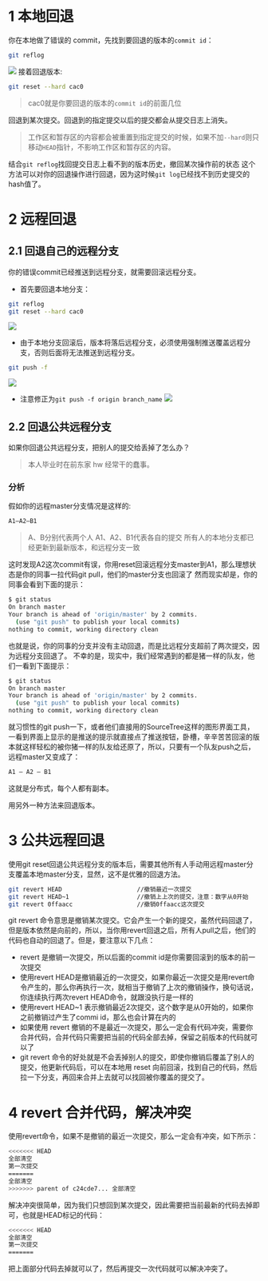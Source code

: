 # 1 本地回退
你在本地做了错误的 commit，先找到要回退的版本的`commit id`：

```bash
git reflog 
```
![](https://img-blog.csdnimg.cn/20200414142250436.png)
接着回退版本:

```bash
git reset --hard cac0
```
> cac0就是你要回退的版本的`commit id`的前面几位

回退到某次提交。回退到的指定提交以后的提交都会从提交日志上消失。

> 工作区和暂存区的内容都会被重置到指定提交的时候，如果不加`--hard`则只移动`HEAD`指针，不影响工作区和暂存区的内容。

结合`git reflog`找回提交日志上看不到的版本历史，撤回某次操作前的状态
这个方法可以对你的回退操作进行回退，因为这时候`git log`已经找不到历史提交的hash值了。

#  2 远程回退
## 2.1 回退自己的远程分支
你的错误commit已经推送到远程分支，就需要回滚远程分支。
- 首先要回退本地分支：

```bash
git reflog
git reset --hard cac0
```
![](https://img-blog.csdnimg.cn/20200414142459436.png)
- 由于本地分支回滚后，版本将落后远程分支，必须使用强制推送覆盖远程分支，否则后面将无法推送到远程分支。

```bash
git push -f
```
![](https://img-blog.csdnimg.cn/20200414142539953.png?x-oss-process=image/watermark,type_ZmFuZ3poZW5naGVpdGk,shadow_10,text_aHR0cHM6Ly9ibG9nLmNzZG4ubmV0L3FxXzMzNTg5NTEw,size_1,color_FFFFFF,t_70)
- 注意修正为`git push -f origin branch_name`
![](https://img-blog.csdnimg.cn/20200414142624784.png)

## 2.2 回退公共远程分支
如果你回退公共远程分支，把别人的提交给丢掉了怎么办？
> 本人毕业时在前东家 hw 经常干的蠢事。

### 分析
假如你的远程master分支情况是这样的:

```bash
A1–A2–B1
```
> A、B分别代表两个人
> A1、A2、B1代表各自的提交
> 所有人的本地分支都已经更新到最新版本，和远程分支一致

这时发现A2这次commit有误，你用reset回滚远程分支master到A1，那么理想状态是你的同事一拉代码git pull，他们的master分支也回滚了
然而现实却是，你的同事会看到下面的提示：

```bash
$ git status
On branch master
Your branch is ahead of 'origin/master' by 2 commits.
  (use "git push" to publish your local commits)
nothing to commit, working directory clean
```
也就是说，你的同事的分支并没有主动回退，而是比远程分支超前了两次提交，因为远程分支回退了。
不幸的是，现实中，我们经常遇到的都是猪一样的队友，他们一看到下面提示：

```bash
$ git status
On branch master
Your branch is ahead of 'origin/master' by 2 commits.
  (use "git push" to publish your local commits)
nothing to commit, working directory clean
```
就习惯性的git push一下，或者他们直接用的SourceTree这样的图形界面工具，一看到界面上显示的是推送的提示就直接点了推送按钮，卧槽，辛辛苦苦回滚的版本就这样轻松的被你猪一样的队友给还原了，所以，只要有一个队友push之后，远程master又变成了：

```bash
A1 – A2 – B1
```

这就是分布式，每个人都有副本。

用另外一种方法来回退版本。

# 3 公共远程回退
使用git reset回退公共远程分支的版本后，需要其他所有人手动用远程master分支覆盖本地master分支，显然，这不是优雅的回退方法。

```bash
git revert HEAD                     //撤销最近一次提交
git revert HEAD~1                   //撤销上上次的提交，注意：数字从0开始
git revert 0ffaacc                  //撤销0ffaacc这次提交
```
git revert 命令意思是撤销某次提交。它会产生一个新的提交，虽然代码回退了，但是版本依然是向前的，所以，当你用revert回退之后，所有人pull之后，他们的代码也自动的回退了。但是，要注意以下几点：

- revert 是撤销一次提交，所以后面的commit id是你需要回滚到的版本的前一次提交
- 使用revert HEAD是撤销最近的一次提交，如果你最近一次提交是用revert命令产生的，那么你再执行一次，就相当于撤销了上次的撤销操作，换句话说，你连续执行两次revert HEAD命令，就跟没执行是一样的
- 使用revert HEAD~1 表示撤销最近2次提交，这个数字是从0开始的，如果你之前撤销过产生了commi id，那么也会计算在内的
- 如果使用 revert 撤销的不是最近一次提交，那么一定会有代码冲突，需要你合并代码，合并代码只需要把当前的代码全部去掉，保留之前版本的代码就可以了
- git revert 命令的好处就是不会丢掉别人的提交，即使你撤销后覆盖了别人的提交，他更新代码后，可以在本地用 reset 向前回滚，找到自己的代码，然后拉一下分支，再回来合并上去就可以找回被你覆盖的提交了。

#  4 revert 合并代码，解决冲突
使用revert命令，如果不是撤销的最近一次提交，那么一定会有冲突，如下所示：

```bash
<<<<<<< HEAD
全部清空
第一次提交
=======
全部清空
>>>>>>> parent of c24cde7... 全部清空
```
解决冲突很简单，因为我们只想回到某次提交，因此需要把当前最新的代码去掉即可，也就是HEAD标记的代码：

```bash
<<<<<<< HEAD
全部清空
第一次提交
=======
```
把上面部分代码去掉就可以了，然后再提交一次代码就可以解决冲突了。